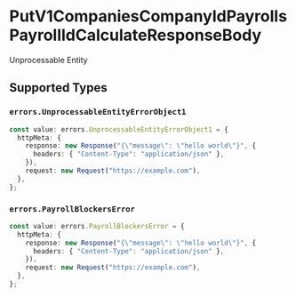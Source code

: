 # PutV1CompaniesCompanyIdPayrollsPayrollIdCalculateResponseBody

Unprocessable Entity


## Supported Types

### `errors.UnprocessableEntityErrorObject1`

```typescript
const value: errors.UnprocessableEntityErrorObject1 = {
  httpMeta: {
    response: new Response("{\"message\": \"hello world\"}", {
      headers: { "Content-Type": "application/json" },
    }),
    request: new Request("https://example.com"),
  },
};
```

### `errors.PayrollBlockersError`

```typescript
const value: errors.PayrollBlockersError = {
  httpMeta: {
    response: new Response("{\"message\": \"hello world\"}", {
      headers: { "Content-Type": "application/json" },
    }),
    request: new Request("https://example.com"),
  },
};
```

